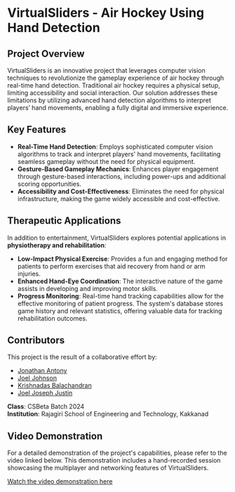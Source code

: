 # VirtualSliders - Air Hockey Using Hand Detection

## Project Overview

VirtualSliders is an innovative project that leverages computer vision techniques to revolutionize the gameplay experience of air hockey through real-time hand detection. Traditional air hockey requires a physical setup, limiting accessibility and social interaction. Our solution addresses these limitations by utilizing advanced hand detection algorithms to interpret players’ hand movements, enabling a fully digital and immersive experience.

## Key Features

- **Real-Time Hand Detection**: Employs sophisticated computer vision algorithms to track and interpret players' hand movements, facilitating seamless gameplay without the need for physical equipment.
- **Gesture-Based Gameplay Mechanics**: Enhances player engagement through gesture-based interactions, including power-ups and additional scoring opportunities.
- **Accessibility and Cost-Effectiveness**: Eliminates the need for physical infrastructure, making the game widely accessible and cost-effective.

## Therapeutic Applications

In addition to entertainment, VirtualSliders explores potential applications in **physiotherapy and rehabilitation**:

- **Low-Impact Physical Exercise**: Provides a fun and engaging method for patients to perform exercises that aid recovery from hand or arm injuries.
- **Enhanced Hand-Eye Coordination**: The interactive nature of the game assists in developing and improving motor skills.
- **Progress Monitoring**: Real-time hand tracking capabilities allow for the effective monitoring of patient progress. The system's database stores game history and relevant statistics, offering valuable data for tracking rehabilitation outcomes.

## Contributors

This project is the result of a collaborative effort by:

- [Jonathan Antony](https://github.com/Jonathan-Antony)
- [Joel Johnson](https://github.com/joeljohnsonjj)
- [Krishnadas Balachandran](https://github.com/Harpocrates16)
- [Joel Joseph Justin](https://github.com/Joeyyyyyyy)

**Class**: CSBeta Batch 2024  
**Institution**: Rajagiri School of Engineering and Technology, Kakkanad

## Video Demonstration

For a detailed demonstration of the project's capabilities, please refer to the video linked below. This demonstration includes a hand-recorded session showcasing the multiplayer and networking features of VirtualSliders.

[Watch the video demonstration here](https://youtu.be/WJ4CdqWIDJs)
